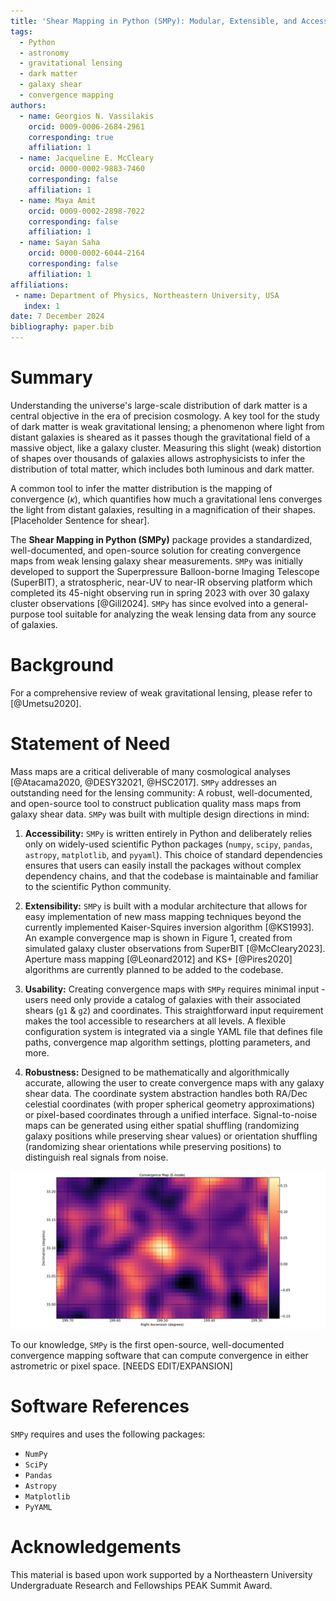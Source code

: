 ```yaml
---
title: 'Shear Mapping in Python (SMPy): Modular, Extensible, and Accessible Dark Matter Mapping'
tags:
  - Python
  - astronomy
  - gravitational lensing
  - dark matter
  - galaxy shear
  - convergence mapping
authors:
  - name: Georgios N. Vassilakis
    orcid: 0009-0006-2684-2961
    corresponding: true
    affiliation: 1
  - name: Jacqueline E. McCleary
    orcid: 0000-0002-9883-7460
    corresponding: false
    affiliation: 1
  - name: Maya Amit
    orcid: 0009-0002-2898-7022
    corresponding: false
    affiliation: 1
  - name: Sayan Saha
    orcid: 0000-0002-6044-2164
    corresponding: false
    affiliation: 1
affiliations:
 - name: Department of Physics, Northeastern University, USA
   index: 1
date: 7 December 2024
bibliography: paper.bib
---
```


# Summary

Understanding the universe's large-scale distribution of dark matter is a central objective in the era of precision cosmology. A key tool for the study of dark matter is weak gravitational lensing; a phenomenon where light from distant galaxies is sheared as it passes though the gravitational field of a massive object, like a galaxy cluster. Measuring this slight (weak) distortion of shapes over thousands of galaxies allows astrophysicists to infer the distribution of total matter, which includes both luminous and dark matter. 

A common tool to infer the matter distribution is the mapping of convergence ($\kappa$), which quantifies how much a gravitational lens converges the light from distant galaxies, resulting in a magnification of their shapes. [Placeholder Sentence for shear]. 

The **Shear Mapping in Python (SMPy)** package provides a standardized, well-documented, and open-source solution for creating convergence maps from weak lensing galaxy shear measurements. `SMPy` was initially developed to support the Superpressure Balloon-borne Imaging Telescope (SuperBIT), a stratospheric, near-UV to near-IR observing platform which completed its 45-night observing run in spring 2023 with over 30 galaxy cluster observations [@Gill2024]. `SMPy` has since evolved into a general-purpose tool suitable for analyzing the weak lensing data from any source of galaxies.

# Background

For a comprehensive review of weak gravitational lensing, please refer to [@Umetsu2020]. 

# Statement of Need

Mass maps are a critical deliverable of many cosmological analyses [@Atacama2020, @DESY32021, @HSC2017]. `SMPy` addresses an outstanding need for the lensing community: A robust, well-documented, and open-source tool to construct publication quality mass maps from galaxy shear data. `SMPy` was built with multiple design directions in mind:

1. **Accessibility:** `SMPy` is written entirely in Python and deliberately relies only on widely-used scientific Python packages (`numpy`, `scipy`, `pandas`, `astropy`, `matplotlib`, and `pyyaml`). This choice of standard dependencies ensures that users can easily install the packages without complex dependency chains, and that the codebase is maintainable and familiar to the scientific Python community.

2. **Extensibility:** `SMPy` is built with a modular architecture that allows for easy implementation of new mass mapping techniques beyond the currently implemented Kaiser-Squires inversion algorithm [@KS1993]. An example convergence map is shown in Figure 1, created from simulated galaxy cluster observations from SuperBIT [@McCleary2023]. Aperture mass mapping [@Leonard2012] and KS+ [@Pires2020] algorithms are currently planned to be added to the codebase. 

3. **Usability:** Creating convergence maps with `SMPy` requires minimal input - users need only provide a catalog of galaxies with their associated shears (`g1` & `g2`) and coordinates. This straightforward input requirement makes the tool accessible to researchers at all levels.  A flexible configuration system is integrated via a single YAML file that defines file paths, convergence map algorithm settings, plotting parameters, and more.

4. **Robustness:** Designed to be mathematically and algorithmically accurate, allowing the user to create convergence maps with any galaxy shear data. The coordinate system abstraction handles both RA/Dec celestial coordinates (with proper spherical geometry approximations) or pixel-based coordinates through a unified interface. Signal-to-noise maps can be generated using either spatial shuffling (randomizing galaxy positions while preserving shear values) or orientation shuffling (randomizing shear orientations while preserving positions) to distinguish real signals from noise.

![Example convergence map created with SMPy showing the mass distribution of a simulated galaxy cluster. The map was generated using the Kaiser-Squires inversion method on simulated weak lensing data from SuperBIT. The color scale represents the dimensionless surface mass density (convergence), with brighter regions indicating higher mass concentrations.](KS_convergence_map.png)

To our knowledge, `SMPy` is the first open-source, well-documented convergence mapping software that can compute convergence in either astrometric or pixel space. [NEEDS EDIT/EXPANSION]

# Software References

`SMPy` requires and uses the following packages:

- `NumPy`
- `SciPy`
- `Pandas`
- `Astropy`
- `Matplotlib`
- `PyYAML`


# Acknowledgements

This material is based upon work supported by a Northeastern University Undergraduate Research and Fellowships PEAK Summit Award.
